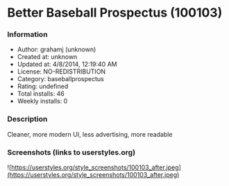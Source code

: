 # Better Baseball Prospectus (100103)

### Information
- Author: grahamj (unknown)
- Created at: unknown
- Updated at: 4/8/2014, 12:19:40 AM
- License: NO-REDISTRIBUTION
- Category: baseballprospectus
- Rating: undefined
- Total installs: 46
- Weekly installs: 0


### Description
Cleaner, more modern UI, less advertising, more readable


### Screenshots (links to userstyles.org)
![https://userstyles.org/style_screenshots/100103_after.jpeg](https://userstyles.org/style_screenshots/100103_after.jpeg)


